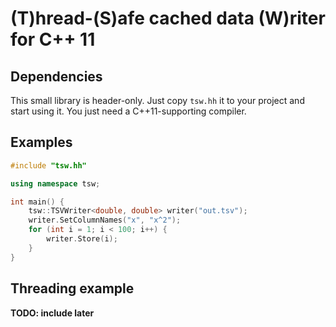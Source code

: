 # (T)hread-(S)afe cached data (W)riter for C++ 11

## Dependencies

This small library is header-only. Just copy `tsw.hh` it to your project and start
using it. You just need a C++11-supporting compiler.

## Examples

```c++
#include "tsw.hh"

using namespace tsw;

int main() {
    tsw::TSVWriter<double, double> writer("out.tsv");
    writer.SetColumnNames("x", "x^2");
    for (int i = 1; i < 100; i++) {
        writer.Store(i);
    }
}
```

## Threading example

**TODO: include later**
